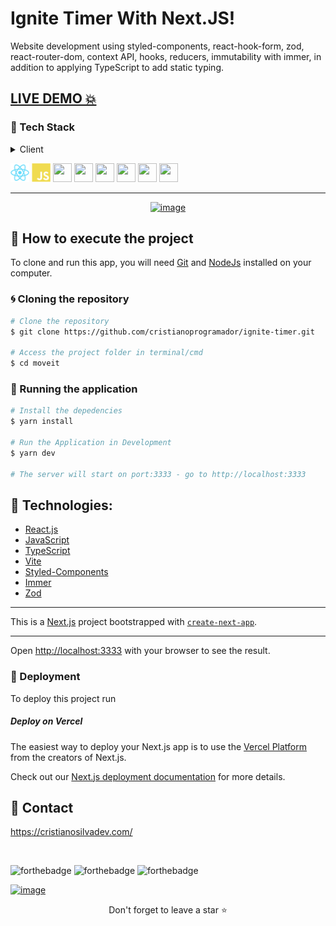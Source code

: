 # Ignite Timer With Next.JS!

Website development using styled-components, react-hook-form, zod, react-router-dom, context API, hooks, reducers, immutability with immer, in addition to applying TypeScript to add static typing.

## <a href="https://ignite-timer-pink.vercel.app/" target="_blank">LIVE DEMO 💥</a>

### :space_invader: Tech Stack

<details>
  <summary>Client</summary>
  <ul>
    <li><a href="https://#/">Javascript</a></li>
    <li><a href="https://nextjs.org/">Next.js</a></li>
    <li><a href="https://reactjs.org/">React.js</a></li>
  </ul>
</details>

<a href="#"><img src="https://raw.githubusercontent.com/devicons/devicon/master/icons/react/react-original.svg" alt="" width="30" height="30" /></a>
<a href="#"><img src="https://raw.githubusercontent.com/devicons/devicon/master/icons/javascript/javascript-plain.svg" alt="Google" width="30" height="30" /></a>
<a href="#"><img src="https://user-images.githubusercontent.com/99184393/177784219-cab3eb2f-bc21-4c09-ab9e-dd7272605ca5.png" alt="" width="30" height="30" /></a>
<a href="#"><img src="https://user-images.githubusercontent.com/99184393/177784603-d69e9d02-721a-4bce-b9b3-949165d2edeb.png" alt="" width="30" height="30" /></a>
<a href="#"><img src="https://raw.githubusercontent.com/atulmy/oauth/master/web/public/images/social/instagram.svg" alt="" width="30" height="30" /></a>
<a href="#"><img src="https://raw.githubusercontent.com/atulmy/oauth/master/web/public/images/social/google.svg" alt="" width="30" height="30" /></a>
<a href="#"><img src="https://raw.githubusercontent.com/atulmy/oauth/master/web/public/images/tech/github.svg" alt="" width="30" height="30" /></a>
<a href="#"><img src="https://user-images.githubusercontent.com/99184393/179383376-874f547c-4e6f-4826-850e-706b009e7e2b.png" alt="" width="30" height="30" /></a>
<br>

<hr />

<div align="center">
<a href="https://ignite-timer-pink.vercel.app/" target="_blank"><img  src='https://user-images.githubusercontent.com/102186472/196161402-8f490166-c0a7-4de3-912d-af1acf213406.png' alt='image'/></a>
</div>

## 🚀 How to execute the project

To clone and run this app, you will need [Git](https://git-scm.com) and [NodeJs](https://nodejs.org/en/) installed on your computer.

### 🌀 Cloning the repository

```bash
# Clone the repository
$ git clone https://github.com/cristianoprogramador/ignite-timer.git

# Access the project folder in terminal/cmd
$ cd moveit
```

### 🎲 Running the application

```bash
# Install the depedencies
$ yarn install

# Run the Application in Development
$ yarn dev

# The server will start on port:3333 - go to http://localhost:3333
```


## 🔨 Technologies:

- [React.js](https://pt-br.reactjs.org/)
- [JavaScript](https://developer.mozilla.org/pt-BR/docs/Web/JavaScript)
- [TypeScript](https://www.typescriptlang.org/)
- [Vite](https://vitejs.dev/)
- [Styled-Components](https://styled-components.com/)
- [Immer](https://immerjs.github.io/immer/)
- [Zod](https://zod.dev/)


<hr />

This is a [Next.js](https://nextjs.org/) project bootstrapped with [`create-next-app`](https://github.com/vercel/next.js/tree/canary/packages/create-next-app).

<hr />

Open [http://localhost:3333](http://localhost:3333) with your browser to see the result.


<!-- Deployment -->
### :triangular_flag_on_post: Deployment

To deploy this project run

##### Deploy on Vercel

The easiest way to deploy your Next.js app is to use the [Vercel Platform](https://vercel.com/new?utm_medium=default-template&filter=next.js&utm_source=create-next-app&utm_campaign=create-next-app-readme) from the creators of Next.js.

Check out our [Next.js deployment documentation](https://nextjs.org/docs/deployment) for more details.

## :handshake: Contact

https://cristianosilvadev.com/


<br />

![forthebadge](https://forthebadge.com/images/badges/built-with-love.svg)
![forthebadge](https://forthebadge.com/images/badges/for-you.svg)
![forthebadge](https://forthebadge.com/images/badges/powered-by-coffee.svg)
<br />

<a href="https://ignite-timer-pink.vercel.app/" target="_blank">![image](https://user-images.githubusercontent.com/102186472/196161507-f085175a-016e-4f36-aecd-bd2caa2fc555.png)</a>
<div align="center">Don't forget to leave a star ⭐️</div>
